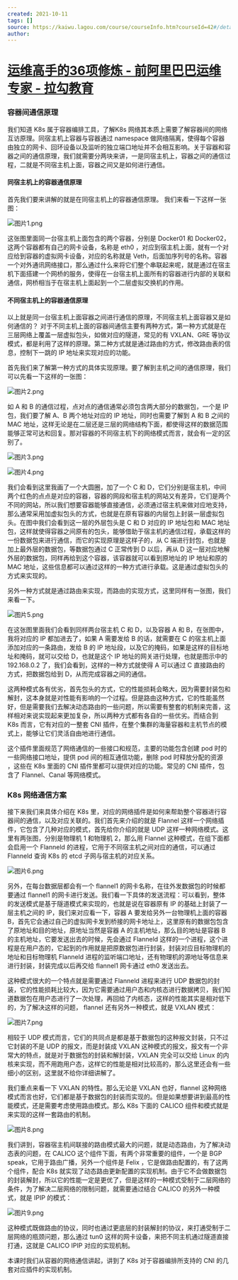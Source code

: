 ```yaml
---
created: 2021-10-11
tags: []
source: https://kaiwu.lagou.com/course/courseInfo.htm?courseId=42#/detail/pc?id=1545
author: 
---
```


# [运维高手的36项修炼 - 前阿里巴巴运维专家 - 拉勾教育](https://kaiwu.lagou.com/course/courseInfo.htm?courseId=42#/detail/pc?id=1545)


### 容器间通信原理

我们知道 K8s 属于容器编排工具，了解K8s 网络其本质上需要了解容器间的网络互访原理。同宿主机上容器与容器通过 namespace 做网络隔离，使得每个容器由独立的网卡、回环设备以及监听的独立端口地址并不会相互影响。关于容器和容器之间的通信原理，我们就需要分两块来讲，一是同宿主机上，容器之间的通信过程，二就是不同宿主机上面，容器之间又是如何进行通信。

#### 同宿主机上的容器通信原理

首先我们要来讲解的就是在同宿主机上的容器通信原理。 我们来看一下这样一张图：

![图片1.png](https://s0.lgstatic.com/i/image/M00/1D/41/Ciqc1F7h0CuAQKQLAACg7iAyYtk957.png)

这张图里面同一台宿主机上面包含的两个容器，分别是 Docker01 和 Docker02，这两个容器都有自己的网卡设备，名称是 eth0 ，对应到宿主机上面，就有一个对应给到容器的虚拟网卡设备，对应的名称就是 Veth，后面加序列号的名称。容器一个对外通讯网络接口，那么通过什么来将它们整个串联起来呢，就是通过在宿主机下面搭建一个网桥的服务，使得在一台宿主机上面所有的容器进行内部的关联和通信，网桥相当于在宿主机上面起到一个二层虚拟交换机的作用。

#### 不同宿主机上的容器通信原理

以上就是同一台宿主机上面容器之间进行通信的原理，不同宿主机上面容器又是如何通信的？ 对于不同主机上面的容器间通信主要有两种方式，第一种方式就是在三层网络上覆盖一层虚拟包头，如做对应的隧道，常见的有 VXLAN、GRE 等协议模式，都是利用了这样的原理。第二种方式就是通过路由的方式，修改路由表的信息，控制下一跳的 IP 地址来实现对应的功能。

首先我们来了解第一种方式的具体实现原理。要了解到主机之间的通信原理，我们可以先看一下这样的一张图：

![图片2.png](https://s0.lgstatic.com/i/image/M00/1D/41/Ciqc1F7h0DSACfq1AAF-K0jMyOw430.png)

如 A 和 B 的通信过程，点对点的通信通常必须包含两大部分的数据包，一个是 IP 包，我们要了解 A、B 两个地址对应的 IP 地址，同时也需要了解到 A 和 B 之间的 MAC 地址，这样无论是在二层还是三层的网络结构下面，都使得这样的数据范围能够正常可达和回复。那对容器的不同宿主机下的网络模式而言，就会有一定的区别了。

![图片3.png](https://s0.lgstatic.com/i/image/M00/1D/4D/CgqCHl7h0DyAK5y_AAB58cJAvqE444.png)

![图片4.png](https://s0.lgstatic.com/i/image/M00/1D/41/Ciqc1F7h0EOAHjRZAAEH3JdazRM728.png)

我们会看到这里我画了一个大圆圈，加了一个 C 和 D，它们分别是宿主机，中间两个红色的点点是对应的容器，容器的网段和宿主机的网站又有差异，它们是两个不同的网站，所以我们想要容器能够直接通信，必须通过宿主机来做对应地支持，那么通常采用加虚拟包头的方式，也就是在原有容器的内层包上封装一层虚拟包头。在图中我们会看到这一层的外层包头是 C 和 D 对应的 IP 地址包和 MAC 地址包，这样就使得容器之间原有的包头，能够借助于宿主机的通信过程，承载这样的一份数据包来进行通信，而它的实现原理是这样子的，从 C 端进行封包，也就是加上最外层的数据包，等数据包通过 C 正常传到 D 以后，再从 D 这一层对应地解外层的数据包，同样再给到这个容器，该容器就可以看到原地址的 IP 地址和原的 MAC 地址，这些信息都可以通过这样的一种方式进行承载。这是通过虚拟包头的方式来实现的。

另外一种方式就是通过路由来实现，而路由的实现方式，这里同样有一张图，我们来看一下。

![图片5.png](https://s0.lgstatic.com/i/image/M00/1D/4D/CgqCHl7h0E2AS_LKAAFFzpBCr9E555.png)

在这张图里面我们会看到同样两台宿主机 C 和 D，以及容器 A 和 B，在张图中，我将对应的 IP 都加进去了，如果 A 需要发给 B 的话，就需要在 C 的宿主机上面添加对应的一条路由，发给 B 的 IP 地址段，以及它的掩码，如果是这样的目标地址和掩码，就可以交给 D，也就是这个 IP 地址的网关进行处理，也就是图示中的 192.168.0.2 了，我们会看到，这样的一种方式就使得 A 可以通过 C 直接路由的方式，把数据包给到 D，从而完成容器之间的通信。

这两种模式各有优劣，首先包头的方式，它的性能损耗会略大，因为需要封装包和解封，这本身就是对性能有影响的一个过程。但是路由这种方式，它的性能虽然好，但是需要我们去解决动态路由的一些问题，所以需要有整套的机制来完善，这样相对来说实现起来更加复杂，所以两种方式都有各自的一些优劣。而结合到 K8s 而言，它有对应的一整套 CNI 插件，在整个集群的海量容器和主机节点的模式上，能够让它们灵活自由地进行通信。

这个插件里面规范了网络通信的一些接口和规范，主要的功能包含创建 pod 时的一些网络接口地址，提供 pod 间的相互通信功能，删除 pod 时释放分配的资源 ，这些在 K8s 里面的 CNI 插件里都可以提供对应的功能。常见的 CNI 插件，包含了 Flannel、Canal 等网络模式。

### K8s 网络通信方案

接下来我们来具体介绍在 K8s 里，对应的网络插件是如何来帮助整个容器进行容器间的通信，以及对应关联的。我们首先来介绍的就是 Flannel 这样一个网络插件，它包含了几种对应的模式，首先给你介绍的就是 UDP 这样一种网络模式。这里有两张图，分别是物理机 1 和物理机 2，那么用 Flannel 这种模式，在组下面都会启用一个 Flanneld 的进程，它用于不同宿主机之间对应的通信，可以通过 Flanneld 查询 K8s 的 etcd 子网与宿主机的对应关系。

![图片6.png](https://s0.lgstatic.com/i/image/M00/1D/42/Ciqc1F7h0FeAFhKhAAK-BS315Vg631.png)

另外，在每台数据层都会有一个 flannel1 的网卡名称，在往外发数据包的时候都要通过 flannel1 的网卡进行发送。我们看一下具体的发送流程：可以看到，整体的发送模式是基于隧道模式来实现的，也就是说在容器原有 IP 的基础上封装了一层主机之间的 IP，我们来对应看一下，容器 A 要发给另外一台物理机上面的容器 B，首先它会通过自己的虚拟网卡发到桥接的网卡地址上，这里原有的数据包包含了原地址和目的地址，原地址当然是容器 A 的主机地址，那么目的地址是容器 B 的主机地址，它要发送出去的时候，先会通过 Flanneld 这样的一个进程，这个进程是在用户态的，它起到的作用就是把原数据包进行封装，封装对应目标物理机的地址和目标物理机 Flanneld 进程的监听端口地址，还有物理机的源地址等信息来进行封装，封装完成以后再交给 flannel1 网卡通过 eth0 发送出去。

这种模式很大的一个特点就是需要通过 Flanneld 进程来进行 UDP 数据包的封装，它的性能损耗比较大，因为它需要通过用户态和内核态进行数据拷贝，我们知道数据包在用户态进行了一次处理，再回给了内核态，这样的性能其实是相对低下的，为了解决这样的问题， flannel 还有另外一种模式，就是 VXLAN 模式：

![图片7.png](https://s0.lgstatic.com/i/image/M00/1D/4D/CgqCHl7h0GCABEu-AAKQrMJH90Q489.png)

相较于 UDP 模式而言，它们的共同点是都是基于数据包的这种报文封装，只不过它封装的不是 UDP 的报文，而是封装成 VXLAN 这种模式的报文，报文有一个非常大的特点，就是对于数据包的封装和解封装，VXLAN 完全可以交给 Linux 的内核来实现，而不用跑用户态，这样它的性能是相对比较高的，那么这里还会有一些细小的区别，这里就不给你详细讲解了。

我们重点来看一下 VXLAN 的特性。那么无论是 VXLAN 也好，flannel 这种网络模式而言也好，它们都是基于数据包的封装而实现的。但是如果想要讲到最高的性能模式，还是需要考虑使用路由模式。那么 K8s 下面的 CALICO 组件和模式就是来实现的这样一套路由的机制。

![图片8.png](https://s0.lgstatic.com/i/image/M00/1D/4D/CgqCHl7h0GmAcg61AALpS3DjaG0262.png)

我们讲到，容器宿主机间联接的路由模式最大的问题，就是动态路由，为了解决动态表的问题，在 CALICO 这个组件下面，有两个非常重要的组件，一个是 BGP speak，它用于路由广播，另外一个组件是 Felix ，它是做路由配置的，有了这两个组件，配合 K8s 就实现了动态路由更新配置的实现机制。由于它不会做数据包的封装解封，所以它的性能一定是更优了，但是这样的一种模式受制于二层网络的条件，为了解决二层网络的限制问题，就需要通过结合 CALICO 的另外一种模式，就是 IPIP 的模式：

![图片9.png](https://s0.lgstatic.com/i/image/M00/1D/4D/CgqCHl7h0HKAVF2vAALeTcS5iK0236.png)

这种模式既做路由的协议，同时也通过更底层的封装解封的协议，来打通受制于二层网络的瓶颈问题，那么通过 tun0 这样的网卡设备，来把不同主机通过隧道直接打通，这就是 CALICO IPIP 对应的实现机制。

本课时我们从容器的网络通信讲起，讲到了 K8s 对于容器编排所支持的 CNI 的几套对应插件的实现机制。
